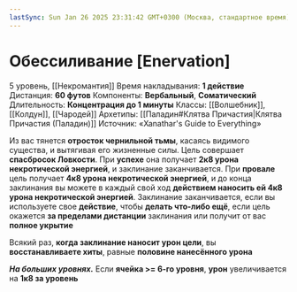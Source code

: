 ```yaml
---
lastSync: Sun Jan 26 2025 23:31:42 GMT+0300 (Москва, стандартное время)
---
```

# Обессиливание [Enervation]
5 уровень, [[Некромантия]]
Время накладывания: **1 действие**
Дистанция: **60 футов**
Компоненты: **Вербальный**, **Соматический**
Длительность: **Концентрация до 1 минуты**
Классы: [[Волшебник]], [[Колдун]], [[Чародей]]
Архетипы: [[Паладин#Клятва Причастия|Клятва Причастия (Паладин)]]
Источник: «Xanathar's Guide to Everything»

Из вас тянется **отросток чернильной тьмы**, касаясь видимого существа, и вытягивая его жизненные силы. Цель совершает **спасбросок Ловкости**. При **успехе** она получает **2к8 урона некротической энергией**, и заклинание заканчивается. При **провале** цель получает **4к8 урона некротической энергией**, и до конца заклинания вы можете в каждый свой ход **действием наносить ей 4к8 урона некротической энергией**. Заклинание заканчивается, если вы используете свое **действие**, чтобы **делать что-либо ещё**, если цель окажется **за пределами дистанции** заклинания или получит от вас **полное укрытие**

Всякий раз, **когда заклинание наносит урон цели**, вы **восстанавливаете хиты**, равные **половине нанесённого урона**

**_На больших уровнях._** Если **ячейка >= 6-го уровня**, **урон** увеличивается на **1к8 за уровень**
